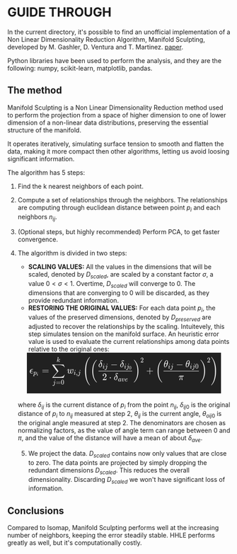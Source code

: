# GUIDE THROUGH


In the current directory, it's possible to find an unofficial implementation of a Non Linear Dimensionality Reduction Algorithm, Manifold Sculpting, developed by M. Gashler, D. Ventura and T. Martinez. [paper](https://proceedings.neurips.cc/paper/2007/file/c06d06da9666a219db15cf575aff2824-Paper.pdf).


Python libraries have been used to perform the analysis, and they are the following: numpy, scikit-learn, matplotlib, pandas. 


## The method

Manifold Sculpting is a Non Linear Dimensionality Reduction method used to perform the projection from a space of higher dimension to one of lower dimension of a non-linear data distributions, preserving the essential structure of the manifold. 


It operates iteratively, simulating surface tension to smooth and flatten the data, making it more compact then other algorithms, letting us avoid loosing significant information. 

The algorithm has 5 steps:

1. Find the k nearest neighbors of each point. 
2. Compute a set of relationships through the neighbors. The relationships are computing through euclidean distance between point $p_{i}$ and each neighbors $n_{ij}$.
3. (Optional steps, but highly recommended) Perform PCA, to get faster convergence. 
4. The algorithm is divided in two steps:
    
   - **SCALING VALUES:** All the values in the dimensions that will be scaled, denoted by $D_{scaled}$, are scaled by a constant factor $\sigma$, a value $0 < \sigma < 1$. Overtime, $D_{scaled}$ will converge to $0$. The dimensions that are converging to $0$ will be discarded, as they provide redundant information. 
   - **RESTORING THE ORIGINAL VALUES:** For each data point $p_{i}$, the values of the preserved dimensions, denoted by $D_{preserved}$ are adjusted to recover the relationships by the scaling. Intuitevely, this step simulates tension on the manifold surface. An heuristic error value is used to evaluate the current relationships among data points relative to the original ones:


    <div align="center">
      <img src="formula.png"/>
    </div>
  
   where $\delta_{ij}$ is the current distance of $p_{i}$ from the point $n_{ij}$, $\delta_{ij0}$ is the original distance of $p_{i}$ to $n_{ij}$ measured at step 2, $\theta_{ij}$ is the current angle, $\theta_{oij0}$ is the original angle measured at step 2.
   The denominators are chosen as normalizing factors, as the value of angle term can range between $0$ and $\pi$, and the value of the distance will have a mean of about $\delta_{ave}$.

   5. We project the data. $D_{scaled}$ contains now only values that are close to zero. The data points are projected by simply dropping the redundant dimensions $D_{scaled}$. This reduces the overall dimensionality. Discarding $D_{scaled}$ we won't have significant loss of information.

## Conclusions

Compared to Isomap, Manifold Sculpting performs well at the increasing number of neighbors, keeping the error steadily stable. 
HHLE performs greatly as well, but it's computationally costly. 


